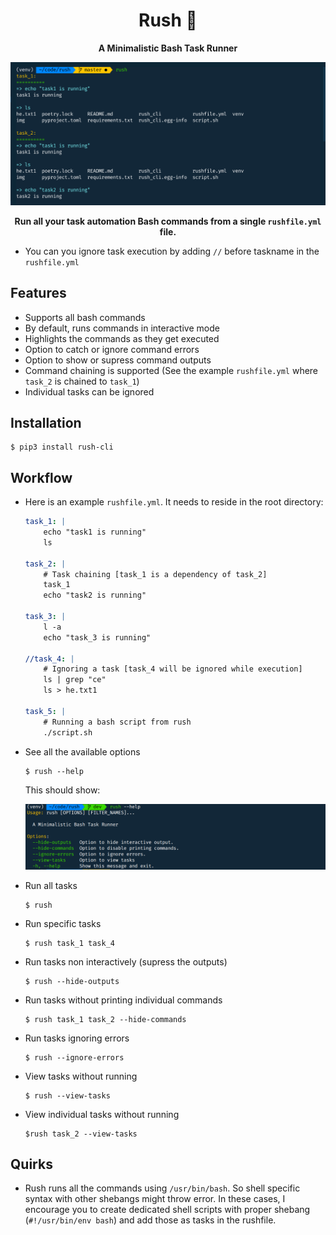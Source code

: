 <div align="center">

# Rush 🏃
**A Minimalistic Bash Task Runner**

![img](./img/rush-example.png)

**Run all your task automation **Bash commands** from a single `rushfile.yml` file.**
</div>


* You can you ignore task execution by adding `//` before taskname in the `rushfile.yml`


## Features
* Supports all bash commands
* By default, runs commands in interactive mode
* Highlights the commands as they get executed
* Option to catch or ignore command errors
* Option to show or supress command outputs
* Command chaining is supported (See the example `rushfile.yml` where `task_2` is chained to `task_1`)
* Individual tasks can be ignored

## Installation

```
$ pip3 install rush-cli
```

## Workflow

* Here is an example `rushfile.yml`. It needs to reside in the root directory:

    ``` yml
    task_1: |
        echo "task1 is running"
        ls

    task_2: |
        # Task chaining [task_1 is a dependency of task_2]
        task_1
        echo "task2 is running"

    task_3: |
        l -a
        echo "task_3 is running"

    //task_4: |
        # Ignoring a task [task_4 will be ignored while execution]
        ls | grep "ce"
        ls > he.txt1

    task_5: |
        # Running a bash script from rush
        ./script.sh

    ```

* See all the available options
    ```
    $ rush --help
    ```
    This should show:

    ![img](./img/rush-help.png)

* Run all tasks
    ```
    $ rush
    ```

* Run specific tasks
    ```
    $ rush task_1 task_4
    ```
* Run tasks non interactively (supress the outputs)
    ```
    $ rush --hide-outputs
    ```
* Run tasks without printing individual commands
    ```
    $ rush task_1 task_2 --hide-commands
    ```

* Run tasks ignoring errors
    ```
    $ rush --ignore-errors
    ```

* View tasks without running
    ```
    $ rush --view-tasks
    ```

* View individual tasks without running
    ```
    $rush task_2 --view-tasks
    ```

## Quirks

* Rush runs all the commands using `/usr/bin/bash`. So shell specific syntax with other shebangs might throw error. In these cases, I encourage you to create dedicated shell scripts with proper shebang (`#!/usr/bin/env bash`) and add those as tasks in the rushfile.
